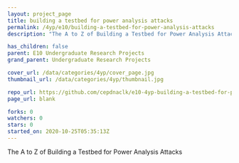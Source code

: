 ```yaml
---
layout: project_page
title: building a testbed for power analysis attacks
permalink: /4yp/e10/building-a-testbed-for-power-analysis-attacks
description: "The A to Z of Building a Testbed for Power Analysis Attacks"

has_children: false
parent: E10 Undergraduate Research Projects
grand_parent: Undergraduate Research Projects

cover_url: /data/categories/4yp/cover_page.jpg
thumbnail_url: /data/categories/4yp/thumbnail.jpg

repo_url: https://github.com/cepdnaclk/e10-4yp-building-a-testbed-for-power-analysis-attacks
page_url: blank

forks: 0
watchers: 0
stars: 0
started_on: 2020-10-25T05:35:13Z
---
```

The A to Z of Building a Testbed for Power Analysis Attacks

